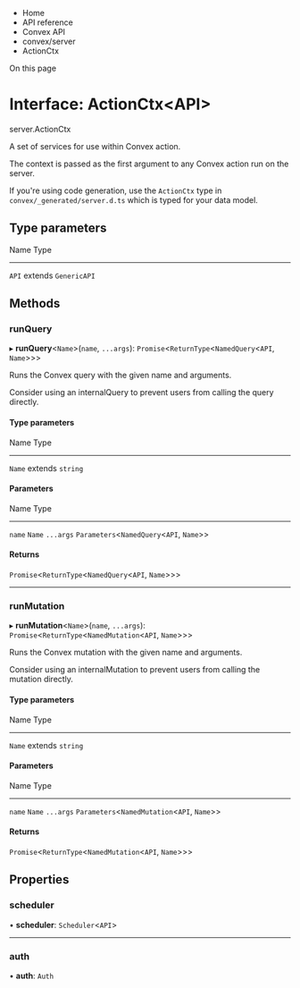 <div>

<div>

<div>

<div>

-   Home
-   API reference
-   Convex API
-   convex/server
-   ActionCtx

<div>

On this page

</div>

<div>

<div>

# Interface: ActionCtx\<API\>

</div>

server.ActionCtx

A set of services for use within Convex action.

The context is passed as the first argument to any Convex action run on
the server.

If you\'re using code generation, use the `ActionCtx` type in
`convex/_generated/server.d.ts` which is typed for your data model.

## Type parameters​

  Name    Type
  ------- ----------------------
  `API`   extends `GenericAPI`

## Methods​

### runQuery​

▸ **runQuery**\<`Name`\>(`name`, `...args`):
`Promise`\<`ReturnType`\<`NamedQuery`\<`API`, `Name`\>\>\>

Runs the Convex query with the given name and arguments.

Consider using an internalQuery to prevent users from calling the query
directly.

#### Type parameters​

  Name     Type
  -------- ------------------
  `Name`   extends `string`

#### Parameters​

  Name        Type
  ----------- -----------------------------------------------
  `name`      `Name`
  `...args`   `Parameters`\<`NamedQuery`\<`API`, `Name`\>\>

#### Returns​

`Promise`\<`ReturnType`\<`NamedQuery`\<`API`, `Name`\>\>\>

------------------------------------------------------------------------

### runMutation​

▸ **runMutation**\<`Name`\>(`name`, `...args`):
`Promise`\<`ReturnType`\<`NamedMutation`\<`API`, `Name`\>\>\>

Runs the Convex mutation with the given name and arguments.

Consider using an internalMutation to prevent users from calling the
mutation directly.

#### Type parameters​

  Name     Type
  -------- ------------------
  `Name`   extends `string`

#### Parameters​

  Name        Type
  ----------- --------------------------------------------------
  `name`      `Name`
  `...args`   `Parameters`\<`NamedMutation`\<`API`, `Name`\>\>

#### Returns​

`Promise`\<`ReturnType`\<`NamedMutation`\<`API`, `Name`\>\>\>

## Properties​

### scheduler​

• **scheduler**: `Scheduler`\<`API`\>

------------------------------------------------------------------------

### auth​

• **auth**: `Auth`

</div>

</div>

</div>

</div>

</div>
